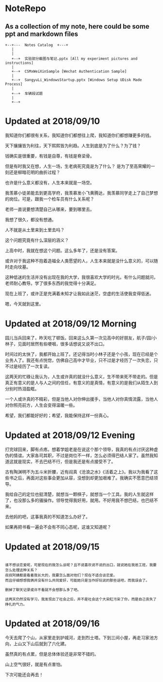 # NoteRepo

## As a collection of my note, here could be some ppt and markdown files

```
+--+---  Notes Catalog  +---+
   |
   |
   +--+  实验部分截图与笔记.pptx [All my experiment pictures and instructions]
   |
   +--+  CSMxWeiXinSample [Wechat Authentication Sample]
   |
   +--+  SangyuLi_WindowsStartup.pptx [Windows Setup UDisk Made Process]
   |
   +--+  车辆段试题
   |
   +--+  
```


# Updated at 2018/09/10

我知道你们都很有关系，我知道你们都想往上爬，我知道你们都想赚更多的钱。

天下攘攘皆为利往，天下熙熙皆为利趋。人生到底是为了什么？为了钱？

钱确实是很重要，有钱是自尊，有钱是脊梁骨。

但是有时我又在想，人生一场，生老病死究竟是为了什么？
是为了至高荣耀的一刻还是柳暗花明的曲折过程？

也许是什么意义都没有，人生本来就是一场空。

我羡慕小徒弟能去到更高学府，我羡慕发小飞黄腾达，我羡慕同学走上了自己梦想的岗位。可是，跟我一个检车员有什么关系呢？

老师一直说要想清楚自己从哪来，要到哪里去。

我想了很久，都没有想通。

人不就是从土里来到土里去吗？

这个问题究竟有什么深层的涵义？

上高中时，我就在想这个问题。这么多年了，还是没有答案。

或许对于我这种不抱着造福全人类愿望的人，人生本来就是没什么意义的，可以随时走向坟墓。

这种低迷的生活并没有出现在我的大学，我很喜欢大学的时光。有什么问题就问，老师耐心教导。学了很多东西的我觉得十分满足。

现在上班了，或许正是充满着未知才让我如此迷茫，空虚的生活使我变得低迷。

嗯，今天就到这里。

#  Updated at 2018/09/12 Morning

园儿当兵回来了，昨天吃了顿饭。回来这么久第一次见高中的好朋友，航子/园/小林子，见面时居然有些哽咽，很多话想说又说不出口。

时间过的太快了，我都开始上班了。还记得当时小林子还是个小孩，现在已经是个业务人了。我还有点恍惚，仿佛自己高中才毕业，只不过是才经历了一次失恋，只不过是经历了一次复读。

这两天的忙碌让我认为，人生或许真的就没什么意义，生不带来死不带走的。但是真正有意义的是人与人之间的信任，有意义的是真情，有意义的是我们从陌生人到分别时热泪盈眶。

一个人或许真的不精彩，但是当他人对你伸出援手，当他人对你真情流露，当他人对你照亮前方，人生会变得温暖一些。

希望，我们都能好好的；希望，我能保持这样一份真心。

# Updated at 2018/09/12 Evening

打完球回来，脚有点疼。想着学姐老是在说这个那个领导，我真的有点讨厌这种虚伪的情谊。大家各司其职，不过是岗位不一样，怎么必须得巴结人家了。虽然我知道这就是现实，不去巴结不行，但是我还是有点接受不了。

古有陶渊明不为五斗米折腰，近有阎真《沧浪之水》《活着之上》。我以为我看了这些书之后，再面对这些事会更加从容，没想到却更加艰难了。我确实不愿意巴结领导。

我给自己的定位也挺清楚，就想当一颗棋子，就想当一个工具。我的人生就这样了，也没那么多的骚操作。领导觉得我好用，就用。不好用我不想巴结，也巴结不来。

去他妈的吧，这事我真的不知道怎么办好了。

如果再把书看一遍会不会有不同心态呢，这谁又知道呢？

# Updated at 2018/09/15

``` text

谁不想谈恋爱呢，可是现在的我怎么谈呢？且不说喜欢说不说的出口，就说她在我爸工班，我要怎么处理这种关系？
叔叔阿姨都是看着我长大的，我要怎么面对他们？现在不适合谈恋爱。
而且仔细想想我俩并没有什么共同爱好，可能她只是当作好玩说的那些话吧，而我误会了。

删掉了聊天记录或许不看就不会想那么多了吧。
``` 

``` text
这两天仍然没有学习，我发现出了社会之后，并不是社会这个大染缸污染了你，而是自己丧失了挣扎的气力。
``` 

# Updated at 2018/09/16

今天去爬了个山，从家里走到护城河，走到烈士塔。下到三间小屋，再走习家池方向，上山又下山后就到了六化建。

虽然真的有点累，但是总体体验还是非常不错的。

山上空气很好，就是有点害怕。

下次可能还会再去！
